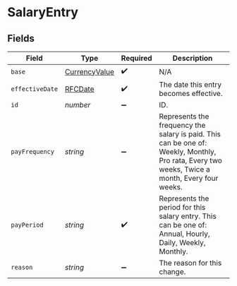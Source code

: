 # SalaryEntry


## Fields

| Field                                                                                                                                         | Type                                                                                                                                          | Required                                                                                                                                      | Description                                                                                                                                   |
| --------------------------------------------------------------------------------------------------------------------------------------------- | --------------------------------------------------------------------------------------------------------------------------------------------- | --------------------------------------------------------------------------------------------------------------------------------------------- | --------------------------------------------------------------------------------------------------------------------------------------------- |
| `base`                                                                                                                                        | [CurrencyValue](../../models/shared/currencyvalue.md)                                                                                         | :heavy_check_mark:                                                                                                                            | N/A                                                                                                                                           |
| `effectiveDate`                                                                                                                               | [RFCDate](../../types/rfcdate.md)                                                                                                             | :heavy_check_mark:                                                                                                                            | The date this entry becomes effective.                                                                                                        |
| `id`                                                                                                                                          | *number*                                                                                                                                      | :heavy_minus_sign:                                                                                                                            | ID.                                                                                                                                           |
| `payFrequency`                                                                                                                                | *string*                                                                                                                                      | :heavy_minus_sign:                                                                                                                            | Represents the frequency the salary is paid. This can be one of: Weekly, Monthly, Pro rata, Every two weeks, Twice a month, Every four weeks. |
| `payPeriod`                                                                                                                                   | *string*                                                                                                                                      | :heavy_check_mark:                                                                                                                            | Represents the period for this salary entry. This can be one of: Annual, Hourly, Daily, Weekly, Monthly.                                      |
| `reason`                                                                                                                                      | *string*                                                                                                                                      | :heavy_minus_sign:                                                                                                                            | The reason for this change.                                                                                                                   |